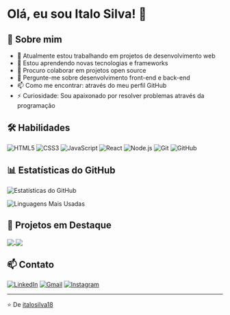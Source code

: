 
# Olá, eu sou Italo Silva! 👋

## 💫 Sobre mim
- 🔭 Atualmente estou trabalhando em projetos de desenvolvimento web
- 🌱 Estou aprendendo novas tecnologias e frameworks
- 👯 Procuro colaborar em projetos open source
- 💬 Pergunte-me sobre desenvolvimento front-end e back-end
- 📫 Como me encontrar: através do meu perfil GitHub
- ⚡ Curiosidade: Sou apaixonado por resolver problemas através da programação

## 🛠 Habilidades
![HTML5](https://img.shields.io/badge/-HTML5-E34F26?style=flat-square&logo=html5&logoColor=white)
![CSS3](https://img.shields.io/badge/-CSS3-1572B6?style=flat-square&logo=css3)
![JavaScript](https://img.shields.io/badge/-JavaScript-black?style=flat-square&logo=javascript)
![React](https://img.shields.io/badge/-React-black?style=flat-square&logo=react)
![Node.js](https://img.shields.io/badge/-Node.js-339933?style=flat-square&logo=nodedotjs&logoColor=white)
![Git](https://img.shields.io/badge/-Git-black?style=flat-square&logo=git)
![GitHub](https://img.shields.io/badge/-GitHub-181717?style=flat-square&logo=github)

## 📊 Estatísticas do GitHub

![Estatísticas do GitHub](https://github-readme-stats.vercel.app/api?username=italosilva18&show_icons=true&theme=radical)

![Linguagens Mais Usadas](https://github-readme-stats.vercel.app/api/top-langs/?username=italosilva18&layout=compact&theme=radical)

## 🚀 Projetos em Destaque

<a href="https://github.com/italosilva18/projeto-destaque">
  <img align="center" src="https://github-readme-stats.vercel.app/api/pin/?username=italosilva18&repo=projeto-destaque&theme=radical" />
</a>
<a href="https://github.com/italosilva18/outro-projeto">
  <img align="center" src="https://github-readme-stats.vercel.app/api/pin/?username=italosilva18&repo=outro-projeto&theme=radical" />
</a>

## 📫 Contato

[![LinkedIn](https://img.shields.io/badge/-LinkedIn-0077B5?style=for-the-badge&logo=LinkedIn&logoColor=white)](https://www.linkedin.com/in/italosilva18/)
[![Gmail](https://img.shields.io/badge/-Gmail-D14836?style=for-the-badge&logo=Gmail&logoColor=white)](mailto:seu.email@gmail.com)
[![Instagram](https://img.shields.io/badge/-Instagram-E4405F?style=for-the-badge&logo=Instagram&logoColor=white)](https://www.instagram.com/italosilva18/)

---
⭐️ De [italosilva18](https://github.com/italosilva18)
